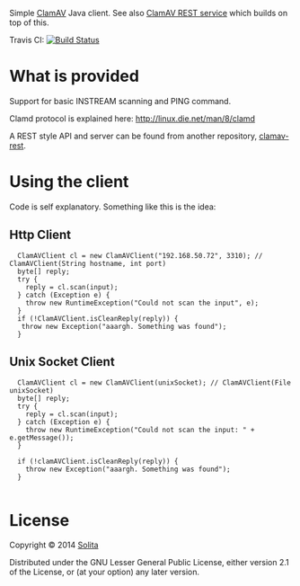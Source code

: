 Simple [ClamAV](http://www.clamav.net/) Java client. See also [ClamAV REST service](https://github.com/solita/clamav-rest) which builds on top of this.

Travis CI: [![Build Status](https://travis-ci.org/solita/clamav-java.svg?branch=master)](https://travis-ci.org/solita/clamav-java)

# What is provided

Support for basic INSTREAM scanning and PING command. 

Clamd protocol is explained here:
http://linux.die.net/man/8/clamd

A REST style API and server can be found from another repository, [clamav-rest](https://github.com/solita/clamav-rest). 

# Using the client

Code is self explanatory. Something like this is the idea:

## Http Client
```
  ClamAVClient cl = new ClamAVClient("192.168.50.72", 3310); // ClamAVClient(String hostname, int port)
  byte[] reply;
  try {
    reply = cl.scan(input);
  } catch (Exception e) {
    throw new RuntimeException("Could not scan the input", e);
  }
  if (!ClamAVClient.isCleanReply(reply)) {
   throw new Exception("aaargh. Something was found");
  }
```  

## Unix Socket Client
```
  ClamAVClient cl = new ClamAVClient(unixSocket); // ClamAVClient(File unixSocket)
  byte[] reply;
  try {
    reply = cl.scan(input);
  } catch (Exception e) {
    throw new RuntimeException("Could not scan the input: " + e.getMessage());
  }

  if (!clamAVClient.isCleanReply(reply)) {
    throw new Exception("aaargh. Something was found");
  }
  
```

# License

Copyright © 2014 [Solita](http://www.solita.fi)

Distributed under the GNU Lesser General Public License, either version 2.1 of the License, or 
(at your option) any later version.

